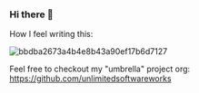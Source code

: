 ### Hi there 👋

How I feel writing this:

![bbdba2673a4b4e8b43a90ef17b6d7127](https://user-images.githubusercontent.com/22145460/235465371-615cbd01-a2f4-440f-bbe7-4fb29801b4d4.jpg)


Feel free to checkout my "umbrella" project org: https://github.com/unlimitedsoftwareworks
